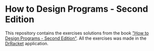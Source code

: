 # How to Design Programs - Second Edition

This repository contains the exercises solutions from the book ["How to Design Programs - Second Edition"](https://htdp.org/2022-8-7/Book/index.html). All the exercises was made in the [DrRacket](https://docs.racket-lang.org/drracket/) application.
